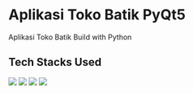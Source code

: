 # Aplikasi Toko Batik PyQt5
Aplikasi Toko Batik Build with Python <br/>


## Tech Stacks Used
[![](https://img.shields.io/badge/Spring-6DB33F?style=for-the-badge&logo=spring&logoColor=white)]() [![](https://img.shields.io/badge/-ActiveMQ-red)]() [![](https://img.shields.io/badge/MySQL-005C84?style=for-the-badge&logo=mysql&logoColor=white)]() [![](https://img.shields.io/badge/Postman-FF6C37?style=for-the-badge&logo=postman&logoColor=white)]()
